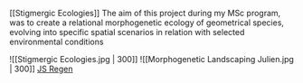 
[[Stigmergic Ecologies]]
The aim of this project during my MSc program, was to create a relational morphogenetic ecology of geometrical species, evolving into specific spatial scenarios in relation with selected environmental conditions

![[Stigmergic Ecologies.jpg | 300]] ![[Morphogenetic Landscaping Julien.jpg | 300]]
[JS Regen](https://jsregendesign.com/portfolio/morphogenetic-programming/)



